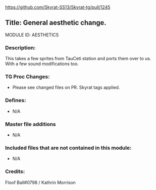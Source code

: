 https://github.com/Skyrat-SS13/Skyrat-tg/pull/1245

## Title: General aesthetic change.

MODULE ID: AESTHETICS

### Description:

This takes a few sprites from TauCeti station and ports them over to us. With a few sound modifications too.

### TG Proc Changes:

- Please see changed files on PR. Skyrat tags applied.


### Defines:

- N/A

### Master file additions

- N/A

### Included files that are not contained in this module:

- N/A


### Credits:
Floof Ball#0798 / Kathrin Morrison
